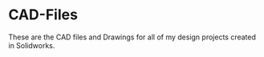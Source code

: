 # CAD-Files
These are the CAD files and Drawings for all of my design projects created in Solidworks.
